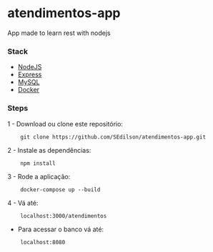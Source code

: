 # atendimentos-app
App made to learn rest with nodejs

### Stack

- [NodeJS](https://nodejs.org)
- [Express](https://expressjs.com)
- [MySQL](https://www.mysql.com)
- [Docker](https://docs.docker.com)

### Steps

1 - Download ou clone este repositório:  
```
    git clone https://github.com/SEdilson/atendimentos-app.git
```

2 - Instale as dependências:  
```
    npm install
```

3 - Rode a aplicação:  
```
    docker-compose up --build
```

4 - Vá até:  
```
    localhost:3000/atendimentos
```

- Para acessar o banco vá até:
```
    localhost:8080
```
